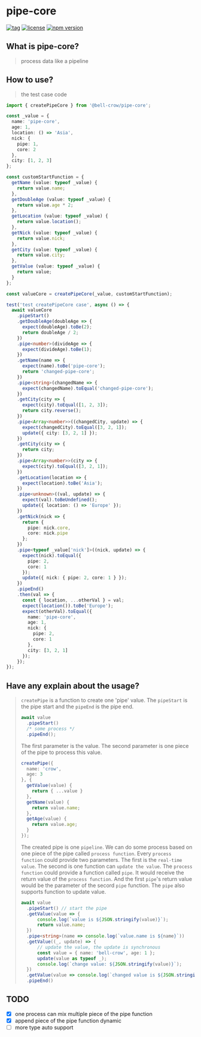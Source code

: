# pipe-core

[![tag](https://img.shields.io/github/tag/lengfangbing/pipe-core.svg)](https://github.com/lengfangbing/min)
[![license](https://img.shields.io/github/license/lengfangbing/pipe-core.svg)](https://github.com/lengfangbing/min)
[![npm version](https://img.shields.io/npm/v/@bell-crow/pipe-core.svg?style=flat)](https://www.npmjs.com/package/@bell-crow/pipe-core)

## What is pipe-core?
>process data like a pipeline
## How to use?
>the test case code
```typescript
import { createPipeCore } from '@bell-crow/pipe-core';

const _value = {
  name: 'pipe-core',
  age: 1,
  location: () => 'Asia',
  nick: {
    pipe: 1,
    core: 2
  },
  city: [1, 2, 3]
};

const customStartFunction = {
  getName (value: typeof _value) {
    return value.name;
  },
  getDoubleAge (value: typeof _value) {
    return value.age * 2;
  },
  getLocation (value: typeof _value) {
    return value.location();
  },
  getNick (value: typeof _value) {
    return value.nick;
  },
  getCity (value: typeof _value) {
    return value.city;
  },
  getValue (value: typeof _value) {
    return value;
  }
};

const valueCore = createPipeCore(_value, customStartFunction);

test('test createPipeCore case', async () => {
  await valueCore
    .pipeStart()
    .getDoubleAge(doubleAge => {
      expect(doubleAge).toBe(2);
      return doubleAge / 2;
    })
    .pipe<number>(divideAge => {
      expect(divideAge).toBe(1);
    })
    .getName(name => {
      expect(name).toBe('pipe-core');
      return 'changed-pipe-core';
    })
    .pipe<string>(changedName => {
      expect(changedName).toEqual('changed-pipe-core');
    })
    .getCity(city => {
      expect(city).toEqual([1, 2, 3]);
      return city.reverse();
    })
    .pipe<Array<number>>((changedCity, update) => {
      expect(changedCity).toEqual([3, 2, 1]);
      update({ city: [3, 2, 1] });
    })
    .getCity(city => {
      return city;
    })
    .pipe<Array<number>>(city => {
      expect(city).toEqual([3, 2, 1]);
    })
    .getLocation(location => {
      expect(location).toBe('Asia');
    })
    .pipe<unknown>((val, update) => {
      expect(val).toBeUndefined();
      update({ location: () => 'Europe' });
    })
    .getNick(nick => {
      return {
        pipe: nick.core,
        core: nick.pipe
      };
    })
    .pipe<typeof _value['nick']>((nick, update) => {
      expect(nick).toEqual({
        pipe: 2,
        core: 1
      });
      update({ nick: { pipe: 2, core: 1 } });
    })
    .pipeEnd()
    .then(val => {
      const { location, ...otherVal } = val;
      expect(location()).toBe('Europe');
      expect(otherVal).toEqual({
        name: 'pipe-core',
        age: 1,
        nick: {
          pipe: 2,
          core: 1
        },
        city: [3, 2, 1]
      });
    });
});

```

## Have any explain about the usage?
> `createPipe` is a function to create one 'pipe' value. The `pipeStart` is the pipe start and the `pipeEnd` is the pipe end.
> ```typescript
> await value
>   .pipeStart()
>   /* some process */
>   .pipeEnd();
> ```
> The first parameter is the value. The second parameter is one piece of the pipe to process this value.
> ```typescript
> createPipe({
>   name: 'crow',
>   age: 3
> }, {
>   getValue(value) {
>     return { ...value }
>   },
>   getName(value) {
>     return value.name;
>   },
>   getAge(value) {
>     return value.age;
>   }
> });
> ```
> The created pipe is one `pipeline`. We can do some process based on one piece of the pipe called `process function`.
> Every `process function` could provide two parameters. The first is the `real-time value`. The second is one function can `update the value`.
> The `process function` could provide a function called `pipe`. It would receive the return value of the `process function`. And the first `pipe`'s return value would be the parameter of the secord `pipe` function. The `pipe` also supports function to update value.
> ```typescript
> await value
>   .pipeStart() // start the pipe
>   .getValue(value => {
>       console.log(`value is ${JSON.stringify(value)}`);
>       return value.name;
>   })
>   .pipe<string>(name => console.log(`value.name is ${name}`))
>   .getValue((_, update) => {
>       // update the value, the update is synchronous
>       const value = { name: 'bell-crow', age: 1 };
>       update(value as typeof _);
>       console.log(`change value: ${JSON.stringify(value)}`);
>   })
>   .getValue(value => console.log(`changed value is ${JSON.stringify(value)}`))
>   .pipeEnd()
> ```


## TODO

* [x] one process can mix multiple piece of the pipe function
* [x] append piece of the pipe function dynamic
* [ ] more type auto support
